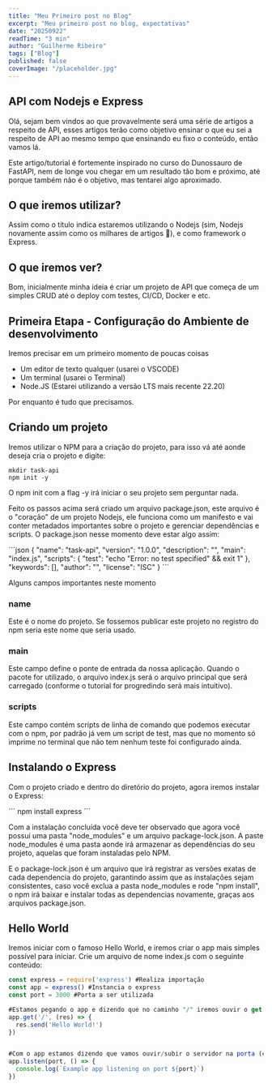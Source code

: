```yaml
---
title: "Meu Primeiro post no Blog"
excerpt: "Meu primeiro post no blog, expectativas"
date: "20250922"
readTime: "3 min"
author: "Guilherme Ribeiro"
tags: ["Blog"]
published: false
coverImage: "/placeholder.jpg"
---
```


## API com Nodejs e Express

Olá, sejam bem vindos ao que provavelmente será uma série de artigos a respeito de API, esses artigos terão como objetivo ensinar o que eu sei a respeito de API ao mesmo tempo que ensinando eu fixo o conteúdo, então vamos lá.

Este artigo/tutorial é fortemente inspirado no curso do Dunossauro de FastAPI, nem de longe vou chegar em um resultado tão bom e próximo, até porque também não é o objetivo, mas tentarei algo aproximado.

## O que iremos utilizar?

Assim como o título indica estaremos utilizando o Nodejs (sim, Nodejs novamente assim como os milhares de artigos :rocket:), e como framework o Express.

## O que iremos ver?

Bom, inicialmente minha ideia é criar um projeto de API que começa de um simples CRUD até o deploy com testes, CI/CD, Docker e etc.

## Primeira Etapa - Configuração do Ambiente de desenvolvimento

Iremos precisar em um primeiro momento de poucas coisas

* Um editor de texto qualquer (usarei o VSCODE)
* Um terminal (usarei o Terminal)
* Node.JS (Estarei utilizando a versão LTS mais recente 22.20)

Por enquanto é tudo que precisamos.

## Criando um projeto

Iremos utilizar o NPM para a criação do projeto, para isso vá até aonde deseja cria o projeto e digite:

```
mkdir task-api
npm init -y
```

O npm init com a flag -y irá iniciar o seu projeto sem perguntar nada.

Feito os passos acima será criado um arquivo package.json, este arquivo é o "coração" de um projeto Nodejs, ele funciona como um manifesto e vai conter metadados importantes sobre o projeto e gerenciar dependências e scripts. O package.json nesse momento deve estar algo assim:

´´´json
{
  "name": "task-api",
  "version": "1.0.0",
  "description": "",
  "main": "index.js",
  "scripts": {
    "test": "echo \"Error: no test specified\" && exit 1"
  },
  "keywords": [],
  "author": "",
  "license": "ISC"
}
´´´

Alguns campos importantes neste momento

### name

Este é o nome do projeto. Se fossemos publicar este projeto no registro do npm seria este nome que seria usado.

### main

Este campo define o ponte de entrada da nossa aplicação. Quando o pacote for utilizado, o arquivo index.js será o arquivo principal que será carregado (conforme o tutorial for progredindo será mais intuitivo).

### scripts

Este campo contém scripts de linha de comando que podemos executar com o npm, por padrão já vem um script de test, mas que no momento só imprime no terminal que não tem nenhum teste foi configurado ainda.

## Instalando o Express

Com o projeto criado e dentro do diretório do projeto, agora iremos instalar o Express:

´´´
npm install express
´´´

Com a instalação concluída você deve ter observado que agora você possui uma pasta "node_modules" e um arquivo package-lock.json. A paste node_modules é uma pasta aonde irá armazenar as dependências do seu projeto, aquelas que foram instaladas pelo NPM.

E o package-lock.json é um arquivo que irá registrar as versões exatas de cada dependencia do projeto, garantindo assim que as instalações sejam consistentes, caso você exclua a pasta node_modules e rode "npm install", o npm irá baixar e instalar todas as dependencias novamente, graças aos arquivos package.json.

## Hello World

Iremos iniciar com o famoso Hello World, e iremos criar o app mais simples possível para iniciar. Crie um arquivo de nome index.js com o seguinte conteúdo:

```js
const express = require('express') #Realiza importação
const app = express() #Instancia o express
const port = 3000 #Porta a ser utilizada

#Estamos pegando o app e dizendo que no caminho "/" iremos ouvir o get e iremos dar uma resposta "res", essa resposta será um Hello World!
app.get('/', (res) => {
  res.send('Hello World!')
})


#Com o app estamos dizendo que vamos ouvir/subir o servidor na porta (configurado anteriormente para ser 3000), e fazer um log no terminal informando que o app está rodando. 
app.listen(port, () => {
  console.log(`Example app listening on port ${port}`)
})
```
